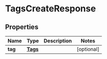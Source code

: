 

# TagsCreateResponse


## Properties

| Name | Type | Description | Notes |
|------------ | ------------- | ------------- | -------------|
|**tag** | [**Tags**](Tags.md) |  |  [optional] |



